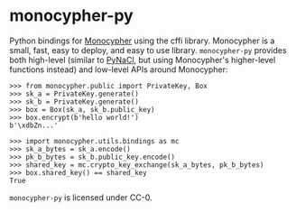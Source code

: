 monocypher-py
=============

Python bindings for [Monocypher](https://monocypher.org/) using the cffi library.
Monocypher is a small, fast, easy to deploy, and easy to use library.
`monocypher-py` provides both high-level
(similar to [PyNaCl](https://pynacl.readthedocs.io/en/stable/),
but using Monocypher's higher-level functions instead)
and low-level APIs around Monocypher:

    >>> from monocypher.public import PrivateKey, Box
    >>> sk_a = PrivateKey.generate()
    >>> sk_b = PrivateKey.generate()
    >>> box = Box(sk_a, sk_b.public_key)
    >>> box.encrypt(b'hello world!')
    b'\xdbZn...'

    >>> import monocypher.utils.bindings as mc
    >>> sk_a_bytes = sk_a.encode()
    >>> pk_b_bytes = sk_b.public_key.encode()
    >>> shared_key = mc.crypto_key_exchange(sk_a_bytes, pk_b_bytes)
    >>> box.shared_key() == shared_key
    True

`monocypher-py` is licensed under CC-0.
